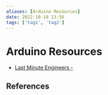```yaml
---
aliases: [Arduino Resources]
date: 2022-10-18 13:56
tags: ['tag1', 'tag2']
---
```


# Arduino Resources

- [Last Minute Engineers -](https://lastminuteengineers.com/)

## References
